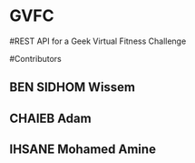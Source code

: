 # GVFC
 
#REST API for a Geek Virtual Fitness Challenge

#Contributors

## BEN SIDHOM Wissem
## CHAIEB Adam 
## IHSANE Mohamed Amine

